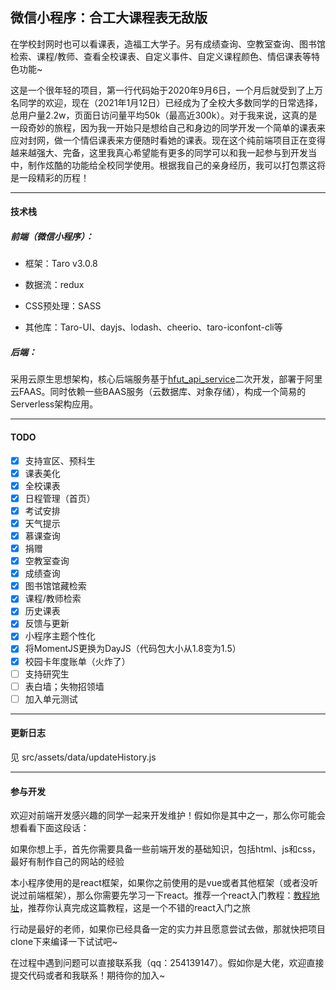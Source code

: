 ## 微信小程序：合工大课程表无敌版

在学校封网时也可以看课表，造福工大学子。另有成绩查询、空教室查询、图书馆检索、课程/教师、查看全校课表、自定义事件、自定义课程颜色、情侣课表等特色功能~

这是一个很年轻的项目，第一行代码始于2020年9月6日，一个月后就受到了上万名同学的欢迎，现在（2021年1月12日）已经成为了全校大多数同学的日常选择，总用户量2.2w，页面日访问量平均50k（最高近300k）。对于我来说，这真的是一段奇妙的旅程，因为我一开始只是想给自己和身边的同学开发一个简单的课表来应对封网，做一个情侣课表来方便随时看她的课表。现在这个纯前端项目正在变得越来越强大、完备，这里我真心希望能有更多的同学可以和我一起参与到开发当中，制作炫酷的功能给全校同学使用。根据我自己的亲身经历，我可以打包票这将是一段精彩的历程！

---

#### 技术栈

##### 前端（微信小程序）：

- 框架：Taro v3.0.8

- 数据流：redux

- CSS预处理：SASS

- 其他库：Taro-UI、dayjs、lodash、cheerio、taro-iconfont-cli等

##### 后端：
采用云原生思想架构，核心后端服务基于[hfut_api_service](https://github.com/onlineG2/hfut_api_service)二次开发，部署于阿里云FAAS。同时依赖一些BAAS服务（云数据库、对象存储），构成一个简易的Serverless架构应用。

---

#### TODO

- [x] 支持宣区、预科生
- [x] 课表美化
- [x] 全校课表
- [x] 日程管理（首页）
- [x] 考试安排
- [x] 天气提示
- [x] 慕课查询
- [x] 捐赠
- [x] 空教室查询
- [x] 成绩查询
- [x] 图书馆馆藏检索
- [x] 课程/教师检索
- [x] 历史课表
- [x] 反馈与更新
- [x] 小程序主题个性化
- [x] 将MomentJS更换为DayJS（代码包大小从1.8变为1.5）
- [x] 校园卡年度账单（火炸了）
- [ ] 支持研究生
- [ ] 表白墙；失物招领墙
- [ ] 加入单元测试

---

#### 更新日志

见 src/assets/data/updateHistory.js

---

#### 参与开发

欢迎对前端开发感兴趣的同学一起来开发维护！假如你是其中之一，那么你可能会想看看下面这段话：

如果你想上手，首先你需要具备一些前端开发的基础知识，包括html、js和css，最好有制作自己的网站的经验

本小程序使用的是react框架，如果你之前使用的是vue或者其他框架（或者没听说过前端框架），那么你需要先学习一下react。推荐一个react入门教程：[教程地址](https://zh-hans.reactjs.org/tutorial/tutorial.html)，推荐你认真完成这篇教程，这是一个不错的react入门之旅

行动是最好的老师，如果你已经具备一定的实力并且愿意尝试去做，那就快把项目clone下来编译一下试试吧~

在过程中遇到问题可以直接联系我（qq：254139147）。假如你是大佬，欢迎直接提交代码或者和我联系！期待你的加入~
